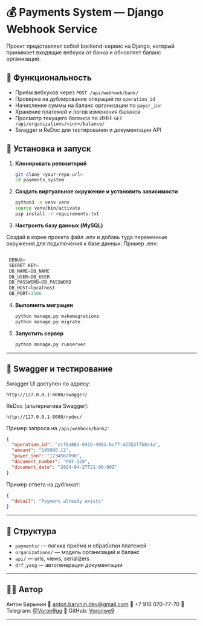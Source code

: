 


# 💰 Payments System — Django Webhook Service

Проект представляет собой backend-сервис на Django, который принимает входящие вебхуки от банка и обновляет баланс организаций.

## 📌 Функциональность

- Приём вебхуков через `POST /api/webhook/bank/`
- Проверка на дублирование операций по `operation_id`
- Начисление суммы на баланс организации по `payer_inn`
- Хранение платежей и логов изменения баланса
- Просмотр текущего баланса по ИНН: `GET /api/organizations/<inn>/balance/`
- Swagger и ReDoc для тестирования и документации API



## 🚀 Установка и запуск

1. **Клонировать репозиторий**
   ```bash
   git clone <your-repo-url>
   cd payments_system


2. **Создать виртуальное окружение и установить зависимости**

   ```bash
   python3 -m venv venv
   source venv/bin/activate
   pip install -r requirements.txt
   ```

3. **Настроить базу данных (MySQL)**

  Создай в корне проекта файл .env и добавь туда переменные окружения для подключения к базе данных:
  Пример .env:

   ```python
   
    DEBUG=
    SECRET_KEY=
    DB_NAME=DB_NAME
    DB_USER=DB_USER
    DB_PASSWORD=DB_PASSWORD
    DB_HOST=localhost
    DB_PORT=3306

   ```

4. **Выполнить миграции**

   ```bash
   python manage.py makemigrations
   python manage.py migrate
   ```

5. **Запустить сервер**

   ```bash
   python manage.py runserver
   ```

---

## 🧪 Swagger и тестирование

Swagger UI доступен по адресу:

```
http://127.0.0.1:8000/swagger/
```

ReDoc (альтернатива Swagger):

```
http://127.0.0.1:8000/redoc/
```

Пример запроса на `/api/webhook/bank/`:

```json
{
  "operation_id": "ccf0a86d-041b-4991-bcf7-e2352f7b8a4a",
  "amount": "145000.12",
  "payer_inn": "1234567890",
  "document_number": "PAY-328",
  "document_date": "2024-04-27T21:00:00Z"
}
```

Пример ответа на дубликат:

```json
{
  "detail": "Payment already exists"
}
```

---

## 📂 Структура

* `payments/` — логика приёма и обработки платежей
* `organizations/` — модель организаций и баланс
* `api/` — urls, views, serializers
* `drf_yasg` — автогенерация документации

---

## 👨‍💻 Автор

Антон Барынин
📧 [anton.barynin.dev@gmail.com](mailto:anton.barynin.dev@gmail.com)
📱 +7 916 070-77-70
💬 Telegram: [@Voron9gg](https://t.me/Voron9gg)
💼 GitHub: [Voronwe9](https://github.com/Voronwe9)

---


